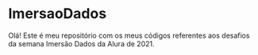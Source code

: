 # ImersaoDados
Olá! Este é meu repositório com os meus códigos referentes aos desafios da semana Imersão Dados da Alura de 2021.
